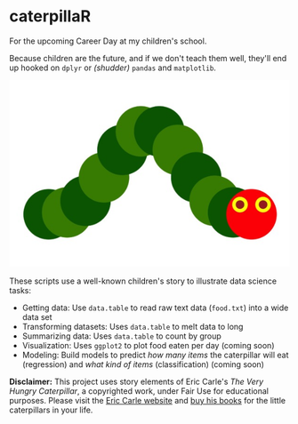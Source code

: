# caterpillaR
For the upcoming Career Day at my children's school.  

Because children are the future, and if we don't teach them well, they'll end up hooked on `dplyr` or *(shudder)* `pandas` and `matplotlib`.


![Caterpillar](https://github.com/AndrewsOR/caterpillaR/blob/master/caterplot.jpg)


These scripts use a well-known children's story to illustrate data science tasks: 

- Getting data: Use `data.table` to read raw text data (`food.txt`) into a wide data set
- Transforming datasets: Uses `data.table` to melt data to long 
- Summarizing data: Uses `data.table` to count by group
- Visualization: Uses `ggplot2` to plot food eaten per day (coming soon)
- Modeling: Build models to predict *how many items* the caterpillar will eat (regression) and *what kind of items* (classification) (coming soon)

**Disclaimer:** This project uses story elements of Eric Carle's *The Very Hungry Caterpillar*, a copyrighted work, under Fair Use for educational purposes.  Please visit the [Eric Carle website](https://github.com/AndrewsOR/caterpillaR/blob/master/caterplot.jpg) and [buy his books](https://www.barnesandnoble.com/s/eric+carle) for the little caterpillars in your life.
